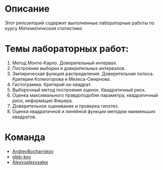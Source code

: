 # Описание
Этот репозиторий содержит выполненные лабораторные работы по курсу *Математическая статистика*

# Темы лабораторных работ:
1. Метод Монте-Карло. Доверительный интервал.
2. Построение выборки и доверительных интервалов.
3. Эмпирическая функция распределения. Доверительная полоса. Критерии Колмогорова и Мизеса-Смирнова.
4. Гистограмма. Критерий хи-квадрат.
5. Выборочный метод построения оценок. Квадратичный риск.
6. Оценка максимального правдоподобия параметра, квадратичный риск, информация Фишера.
7. Доверительное оценивание и проверка гипотез.
8. Оценка квадратичной и линейной функции методом наименьших квадратов.

# Команда

- [AndreyBocharnikov](https://github.com/AndreyBocharnikov)
- [gleb-kov](https://github.com/gleb-kov)
- [Alexvsalexvsalex](https://github.com/Alexvsalexvsalex)

